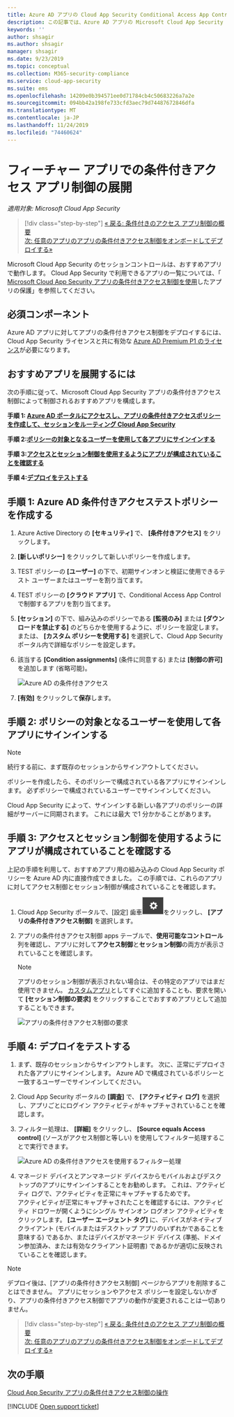 ```yaml
---
title: Azure AD アプリの Cloud App Security Conditional Access App Control をデプロイする
description: この記事では、Azure AD アプリの Microsoft Cloud App Security のアプリの条件付きアクセス制御リバース プロキシ機能をデプロイする方法について説明します。
keywords: ''
author: shsagir
ms.author: shsagir
manager: shsagir
ms.date: 9/23/2019
ms.topic: conceptual
ms.collection: M365-security-compliance
ms.service: cloud-app-security
ms.suite: ems
ms.openlocfilehash: 14209e0b394571ee0d71784cb4c50683226a7a2e
ms.sourcegitcommit: 094bb42a198fe733cfd3aec79d74487672846dfa
ms.translationtype: MT
ms.contentlocale: ja-JP
ms.lasthandoff: 11/24/2019
ms.locfileid: "74460624"
---
```

# <a name="deploy-conditional-access-app-control-for-featured-apps"></a>フィーチャー アプリでの条件付きアクセス アプリ制御の展開

*適用対象: Microsoft Cloud App Security*

>[!div class="step-by-step"]
[« 戻る: 条件付きのアクセス アプリ制御の概要](proxy-intro-aad.md)<br>
[次: 任意のアプリのアプリの条件付きアクセス制御をオンボードしてデプロイする»](proxy-deployment-any-app.md)

Microsoft Cloud App Security のセッションコントロールは、おすすめアプリで動作します。 Cloud App Security で利用できるアプリの一覧については、「 [Microsoft Cloud App Security アプリの条件付きアクセス制御を使用](proxy-intro-aad.md#featured-apps)したアプリの保護」を参照してください。

## <a name="prerequisites"></a>必須コンポーネント

Azure AD アプリに対してアプリの条件付きアクセス制御をデプロイするには、Cloud App Security ライセンスと共に有効な [Azure AD Premium P1 のライセンス](https://docs.microsoft.com/azure/active-directory/license-users-groups)が必要になります。

## <a name="to-deploy-featured-apps"></a>おすすめアプリを展開するには

次の手順に従って、Microsoft Cloud App Security アプリの条件付きアクセス制御によって制御されるおすすめアプリを構成します。

**手順 1: [Azure AD ポータルにアクセスし、アプリの条件付きアクセスポリシーを作成して、セッションをルーティング Cloud App Security](#add-azure-ad)**

**手順 2:[ポリシーの対象となるユーザーを使用して各アプリにサインインする](#sign-in-scoped)**

**手順 3:[アクセスとセッション制御を使用するようにアプリが構成されていることを確認する](#portal)**

**手順 4:[デプロイをテストする](#test)**

## 手順 1: Azure AD 条件付きアクセステストポリシーを作成する<a name="add-azure-ad"></a>

1. Azure Active Directory の **[セキュリティ]** で、 **[条件付きアクセス]** をクリックします。

1. **[新しいポリシー]** をクリックして新しいポリシーを作成します。

1. TEST ポリシーの **[ユーザー]** の下で、初期サインオンと検証に使用できるテスト ユーザーまたはユーザーを割り当てます。

1. TEST ポリシーの **[クラウド アプリ]** で、Conditional Access App Control で制御するアプリを割り当てます。

1. **[セッション]** の下で、組み込みのポリシーである **[監視のみ]** または **[ダウンロードを禁止する]** のどちらかを使用するように、ポリシーを設定します。 または、 **[カスタム ポリシーを使用する]** を選択して、Cloud App Security ポータル内で詳細なポリシーを設定します。

1. 該当する **[Condition assignments]** \(条件に同意する\) または **[制御の許可]** を追加します (省略可能)。

   ![Azure AD の条件付きアクセス](./media/azure-ad-caac-policy.png)

1. **[有効]** をクリックして**保存**します。

## 手順 2: ポリシーの対象となるユーザーを使用して各アプリにサインインする<a name="sign-in-scoped"></a>

> [!NOTE]
> 続行する前に、まず既存のセッションからサインアウトしてください。

ポリシーを作成したら、そのポリシーで構成されている各アプリにサインインします。 必ずポリシーで構成されているユーザーでサインインしてください。

Cloud App Security によって、サインインする新しい各アプリのポリシーの詳細がサーバーに同期されます。 これには最大 で1 分かかることがあります。

## 手順 3: アクセスとセッション制御を使用するようにアプリが構成されていることを確認する<a name="portal"></a>

上記の手順を利用して、おすすめアプリ用の組み込みの Cloud App Security ポリシーを Azure AD 内に直接作成できました。 この手順では、これらのアプリに対してアクセス制御とセッション制御が構成されていることを確認します。

1. Cloud App Security ポータルで、[設定] 歯車![設定アイコン](./media/settings-icon.png "設定アイコン")をクリックし、 **[アプリの条件付きアクセス制御]** を選択します。

1. アプリの条件付きアクセス制御 apps テーブルで、**使用可能なコントロール** 列を確認し、アプリに対して**アクセス制御**と**セッション制御**の両方が表示されていることを確認します。

   > [!NOTE]
   > アプリのセッション制御が表示されない場合は、その特定のアプリではまだ使用できません。 [カスタムアプリ](proxy-deployment-any-app.md)としてすぐに追加することも、要求を開いて **[セッション制御の要求]** をクリックすることでおすすめアプリとして追加することもできます。
    >
    >![アプリの条件付きアクセス制御の要求](media/caac-request.png)

## 手順 4: デプロイをテストする<a name="test"></a>

1. まず、既存のセッションからサインアウトします。 次に、正常にデプロイされた各アプリにサインインします。 Azure AD で構成されているポリシーと一致するユーザーでサインインしてください。

1. Cloud App Security ポータルの **[調査]** で、 **[アクティビティ ログ]** を選択し、アプリごとにログイン アクティビティがキャプチャされていることを確認します。

1. フィルター処理は、 **[詳細]** をクリックし、 **[Source equals Access control]** \(ソースがアクセス制御と等しい\) を使用してフィルター処理することで実行できます。

    ![Azure AD の条件付きアクセスを使用するフィルター処理](./media/sso-logon.png)

1. マネージド デバイスとアンマネージド デバイスからモバイルおよびデスクトップのアプリにサインインすることをお勧めします。 これは、アクティビティ ログで、アクティビティを正常にキャプチャするためです。<br>
アクティビティが正常にキャプチャされたことを確認するには、アクティビティ ドロワーが開くようにシングル サインオン ログオン アクティビティをクリックします。 **[ユーザー エージェント タグ]** に、デバイスがネイティブ クライアント (モバイルまたはデスクトップ アプリのいずれかであることを意味する) であるか、またはデバイスがマネージド デバイス (準拠、ドメイン参加済み、または有効なクライアント証明書) であるかが適切に反映されていることを確認します。

> [!NOTE]
> デプロイ後は、[アプリの条件付きアクセス制御] ページからアプリを削除することはできません。 アプリにセッションやアクセス ポリシーを設定しないかぎり、アプリの条件付きアクセス制御でアプリの動作が変更されることは一切ありません。

>[!div class="step-by-step"]
[« 戻る: 条件付きのアクセス アプリ制御の概要](proxy-intro-aad.md)<br>[次: 任意のアプリのアプリの条件付きアクセス制御をオンボードしてデプロイする»](proxy-deployment-any-app.md)

## <a name="next-steps"></a>次の手順

[Cloud App Security アプリの条件付きアクセス制御の操作](proxy-intro-aad.md)

[!INCLUDE [Open support ticket](includes/support.md)]
